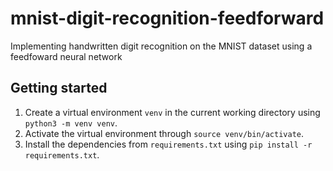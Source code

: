 # mnist-digit-recognition-feedforward
Implementing handwritten digit recognition on the MNIST dataset using a feedfoward neural network

## Getting started
1. Create a virtual environment `venv` in the current working directory using `python3 -m venv venv`.
2. Activate the virtual environment through `source venv/bin/activate`.
3. Install the dependencies from `requirements.txt` using `pip install -r requirements.txt`.
